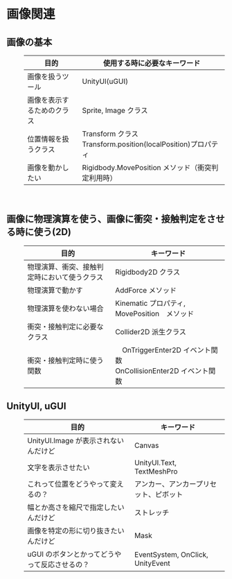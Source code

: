 # 画像関連
<dt>

## 画像の基本
</dt>
<dd>

| 目的 | 使用する時に必要なキーワード |
----|----
| 画像を扱うツール | UnityUI(uGUI)|
| 画像を表示するためのクラス | Sprite, Image クラス |
| 位置情報を扱うクラス | Transform クラス<br/>Transform.position(localPosition)プロパティ|
|画像を動かしたい| Rigidbody.MovePosition メソッド（衝突判定利用時）|

</dd>
<br/>

<dt>

## 画像に物理演算を使う、画像に衝突・接触判定をさせる時に使う(2D) </dt>
<dd>

| 目的 | キーワード |
----|----
|物理演算、衝突、接触判定時において使うクラス| Rigidbody2D クラス|
| 物理演算で動かす | AddForce メソッド|
| 物理演算を使わない場合 |  Kinematic プロパティ, MovePosition　メソッド |
| 衝突・接触判定に必要なクラス | Collider2D 派生クラス|
| 衝突・接触判定時に使う関数 |　OnTriggerEnter2D イベント関数<br/> OnCollisionEnter2D イベント関数|

</dd>

<dt>

## UnityUI, uGUI
</dt>
<dd>

|目的|キーワード|
----|----
|UnityUI.Image が表示されないんだけど| Canvas |
|文字を表示させたい| UnityUI.Text, TextMeshPro |
|これって位置をどうやって変えるの？|アンカー、アンカープリセット、ピボット|
|幅とか高さを縮尺で指定したいんだけど| ストレッチ |
|画像を特定の形に切り抜きたいんだけど| Mask |
|uGUI のボタンとかってどうやって反応させるの？| EventSystem, OnClick, UnityEvent|
<dd>